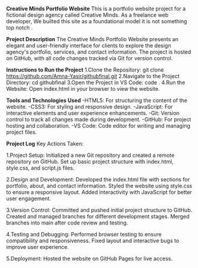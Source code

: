 **Creative Minds Portfolio Website**
This is a portfolio website project for a fictional design agency called Creative Minds. As a freelance web developer, We builted this site as a foundational model it is not something top notch .

**Project Description**
The Creative Minds Portfolio Website presents an elegant and user-friendly interface for clients to explore the design agency's portfolio, services, and contact information. The project is hosted on GitHub, with all code changes tracked via Git for version control.

**Instructions to Run the Project**
1.Clone the Repository:
git clone https://github.com/Amna-Yasir/githubfinal.git
2.Navigate to the Project Directory:
cd githubfinal
3.Open the Project in VS Code:
code .
4.Run the Website:
Open index.html in your browser to view the website.

**Tools and Technologies Used**
-HTML5: For structuring the content of the website.
-CSS3: For styling and responsive design.
-JavaScript: For interactive elements and user experience enhancements.
-Git: Version control to track all changes made during development.
-GitHub: For project hosting and collaboration.
-VS Code: Code editor for writing and managing project files.

**Project Log**
Key Actions Taken:

1.Project Setup:
Initialized a new Git repository and created a remote repository on GitHub.
Set up basic project structure with index.html, style.css, and script.js files.

2.Design and Development:
Developed the index.html file with sections for portfolio, about, and contact information.
Styled the website using style.css to ensure a responsive layout.
Added interactivity with JavaScript for better user engagement.

3.Version Control:
Committed and pushed initial project structure to GitHub.
Created and managed branches for different development stages.
Merged branches into main after code review and testing.

4.Testing and Debugging:
Performed browser testing to ensure compatibility and responsiveness.
Fixed layout and interactive bugs to improve user experience.

5.Deployment:
Hosted the website on GitHub Pages for live access.
